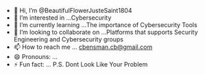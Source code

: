 - 👋 Hi, I’m @BeautifulFlowerJusteSaint1804
- 👀 I’m interested in ...Cybersecurity
- 🌱 I’m currently learning ...The importance of Cybersecurity Tools
- 💞️ I’m looking to collaborate on ...Platforms that supports Security Engineering and Cybersecurity groups
- 📫 How to reach me ...	cbensman.cb@gmail.com
- 😄 Pronouns: ...
- ⚡ Fun fact: ... P.S. Dont Look Like Your Problem

<!---
BeautifulFlowerJusteSaint1804/BeautifulFlowerJusteSaint1804 is a ✨ special ✨ repository because its `README.md` (this file) appears on your GitHub profile.
You can click the Preview link to take a look at your changes.
--->
